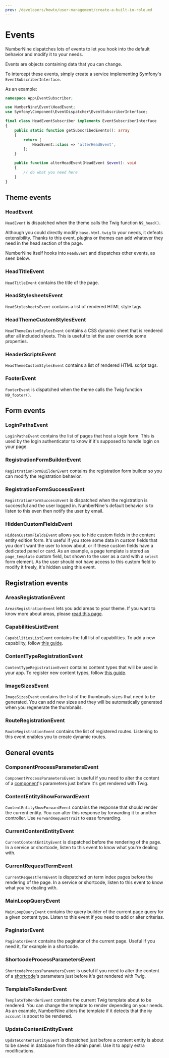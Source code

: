 ```yaml
---
prev: /developers/howto/user-management/create-a-built-in-role.md
---
```


# Events

NumberNine dispatches lots of events to let you hook into the default behavior and
modify it to your needs.

Events are objects containing data that you can change.

To intercept these events, simply create a service implementing Symfony's `EventSubscriberInterface`.

As an example:

```php
namespace App\EventSubscriber;

use NumberNine\Event\HeadEvent;
use Symfony\Component\EventDispatcher\EventSubscriberInterface;

final class HeadEventSubscriber implements EventSubscriberInterface
{
    public static function getSubscribedEvents(): array
    {
        return [
            HeadEvent::class => 'alterHeadEvent',
        ];
    }

    public function alterHeadEvent(HeadEvent $event): void
    {
        // do what you need here
    }
}
```

## Theme events

### HeadEvent

`HeadEvent` is dispatched when the theme calls the Twig function `N9_head()`.

Although you could directly modify `base.html.twig` to your needs, it defeats extensibility.
Thanks to this event, plugins or themes can add whatever they need in the head section of
the page.

NumberNine itself hooks into `HeadEvent` and dispatches other events, as seen below.

### HeadTitleEvent

`HeadTitleEvent` contains the title of the page.

### HeadStylesheetsEvent

`HeadStylesheetsEvent` contains a list of rendered HTML style tags.

### HeadThemeCustomStylesEvent

`HeadThemeCustomStylesEvent` contains a CSS dynamic sheet that is rendered after all included sheets.
This is useful to let the user override some properties.

### HeaderScriptsEvent

`HeadThemeCustomStylesEvent` contains a list of rendered HTML script tags.

### FooterEvent

`FooterEvent` is dispatched when the theme calls the Twig function `N9_footer()`.

## Form events

### LoginPathsEvent

`LoginPathsEvent` contains the list of pages that host a login form. This is used by the login authenticator
to know if it's supposed to handle login on your page.

### RegistrationFormBuilderEvent

`RegistrationFormBuilderEvent` contains the registration form builder so you can modify the registration
behavior.

### RegistrationFormSuccessEvent
`RegistrationFormSuccessEvent` is dispatched when the registration is successful and the user logged in.
NumberNine's default behavior is to listen to this even then notify the user by email.

### HiddenCustomFieldsEvent
`HiddenCustomFieldsEvent` allows you to hide custom fields in the content entity edition form. It's useful
if you store some data in custom fields that you don't want the user to know about, or if these custom fields
have a dedicated panel or card. As an example, a page template is stored as `page_template` custom field,
but shown to the user as a card with a `select` form element. As the user should not have access to this
custom field to modify it freely, it's hidden using this event.


## Registration events

### AreasRegistrationEvent

`AreasRegistrationEvent` lets you add areas to your theme. If you want to know more about areas, please
[read this page](/developers/architecture/theming.md#areas).

### CapabilitiesListEvent

`CapabilitiesListEvent` contains the full list of capabilities. To add a new capability, follow
[this guide](/developers/howto/user-management/create-a-capability.md).

### ContentTypeRegistrationEvent

`ContentTypeRegistrationEvent` contains content types that will be used in your app. To register new
content types, follow [this guide](/developers/howto/content/create-a-content-type.md).

### ImageSizesEvent

`ImageSizesEvent` contains the list of the thumbnails sizes that need to be generated. You can add new
sizes and they will be automatically generated when you regenerate the thumbnails.

### RouteRegistrationEvent

`RouteRegistrationEvent` contains the list of registered routes. Listening to this event enables you
to create dynamic routes.


## General events

### ComponentProcessParametersEvent

`ComponentProcessParametersEvent` is useful if you need to alter the content of a
[component](/developers/architecture/theming.md#components)'s parameters just before it's get rendered with Twig.

### ContentEntityShowForwardEvent

`ContentEntityShowForwardEvent` contains the response that should render the current entity. You can alter
this response by forwarding it to another controller. Use `ForwardRequestTrait` to ease forwarding.

### CurrentContentEntityEvent

`CurrentContentEntityEvent` is dispatched before the rendering of the page. In a service or shortcode,
listen to this event to know what you're dealing with.

### CurrentRequestTermEvent

`CurrentRequestTermEvent` is dispatched on term index pages before the rendering of the page. In a service
or shortcode, listen to this event to know what you're dealing with.

### MainLoopQueryEvent

`MainLoopQueryEvent` contains the query builder of the current page query for a given content type. Listen
to this event if you need to add or alter criterias.

### PaginatorEvent

`PaginatorEvent` contains the paginator of the current page. Useful if you need it, for example in a shortcode.

### ShortcodeProcessParametersEvent

`ShortcodeProcessParametersEvent` is useful if you need to alter the content of a
[shortcode](/developers/architecture/theming.md#shortcodes)'s parameters just before it's get rendered with Twig.

### TemplateToRenderEvent

`TemplateToRenderEvent` contains the current Twig template about to be rendered. You can change the template to
render depending on your needs. As an example, NumberNine alters the template if it detects that the `My account`
is about to be rendered.

### UpdateContentEntityEvent

`UpdateContentEntityEvent` is dispatched just before a content entity is about to be saved in database from the
admin panel. Use it to apply extra modifications.

